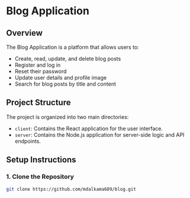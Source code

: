 # Blog Application

## Overview

The Blog Application is a platform that allows users to:
- Create, read, update, and delete blog posts
- Register and log in
- Reset their password
- Update user details and profile image
- Search for blog posts by title and content

## Project Structure

The project is organized into two main directories:
- `client`: Contains the React application for the user interface.
- `server`: Contains the Node.js application for server-side logic and API endpoints.

## Setup Instructions

### 1. Clone the Repository

```bash
git clone https://github.com/mdalkama689/blog.git
